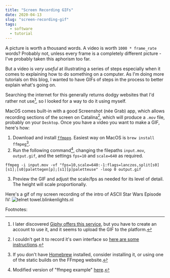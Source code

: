 ```yaml
---
title: "Screen Recording GIFs"
date: 2020-04-13
slug: "screen-recording-gif"
tags:
  - software
  - tutorial
---
```


A picture is worth a thousand words. A video is worth `1000 * frame_rate` words? Probably not, unless every frame is a completely different picture - I've probably taken this aphorism too far.

But a video is _very useful_ at illustrating a series of steps especially when it comes to explaining how to do something on a computer. As I'm doing more tutorials on this blog, I wanted to have GIFs of steps in the process to better explain what's going on. 

Searching the internet for this generally returns dodgy websites that I'd rather not use[^giphy], so I looked for a way to do it using myself. 

MacOS comes built-in with a good Screenshot (née Grab) app, which allows recording sections of the screen on Catalina[^instructions], which will produce a `.mov` file, probably on your `Desktop`.
Once you have a video you want to make a GIF, here's how:

1. Download and install [`ffmpeg`](https://ffmpeg.org/download.html). Easiest way on MacOS is `brew install ffmpeg`[^brew]. 
2. Run the following command[^ffmpeg], changing the filepaths `input.mov`, `output.gif`, and the settings `fps=10` and `scale=640` as required. 
```
ffmpeg -i input.mov -vf "fps=10,scale=640:-1:flags=lanczos,split[s0][s1];[s0]palettegen[p];[s1][p]paletteuse" -loop 0 output.gif
```
3. Preview the GIF and adjust the scale/fps as needed for its level of detail. The height will scale proportionally.

Here's a gif of my screen recording of the intro of ASCII Star Wars Episode IV:
![telnet towel.blinkenlights.nl](/assets/ascii-star-wars.gif)

Footnotes:

[^giphy]: I later discovered [Giphy offers this service]((https://giphy.com/create/gifmaker)), but you have to create an account to use it, and it seems to upload the GIF to the platform.
[^instructions]: I couldn't get it to record it's own interface so [here are some instructions](https://support.apple.com/en-us/HT208721).
[^brew]: If you don't have [Homebrew](https://brew.sh/) installed, consider installing it, or using one of the static builds on the FFmpeg website.
[^ffmpeg]: Modified version of "ffmpeg example" [here](https://superuser.com/a/556031).
[^imagemagick]: Modified version of "imagemagick example" shown [here](https://superuser.com/a/556031).